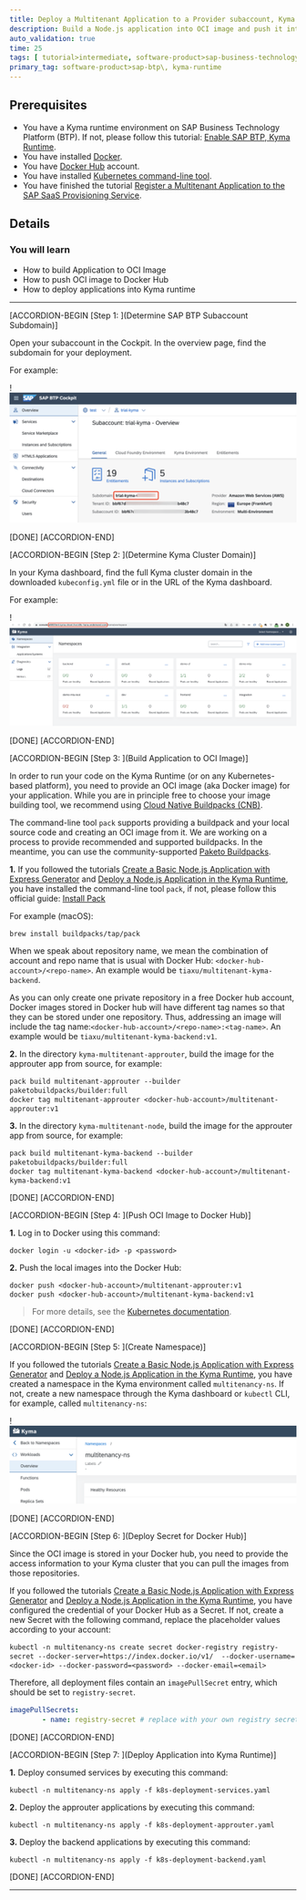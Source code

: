 ```yaml
---
title: Deploy a Multitenant Application to a Provider subaccount, Kyma Runtime
description: Build a Node.js application into OCI image and push it into Docker registry. Based on that, deploy the application into the Kyma runtime.
auto_validation: true
time: 25
tags: [ tutorial>intermediate, software-product>sap-business-technology-platform]
primary_tag: software-product>sap-btp\, kyma-runtime
---
```


## Prerequisites
- You have a Kyma runtime environment on SAP Business Technology Platform (BTP). If not, please follow this tutorial: [Enable SAP BTP, Kyma Runtime](cp-kyma-getting-started).
- You have installed [Docker](https://docs.docker.com/get-started/#download-and-install-docker).
- You have [Docker Hub](https://hub.docker.com/) account.
- You have installed [Kubernetes command-line tool](https://kubernetes.io/docs/tasks/tools/#kubectl).
- You have finished the tutorial [Register a Multitenant Application to the SAP SaaS Provisioning Service](register-multitenant-app-saas-provisioning-service).



## Details
### You will learn
- How to build Application to OCI Image
- How to push OCI image to Docker Hub
- How to deploy applications into Kyma runtime


---

[ACCORDION-BEGIN [Step 1: ](Determine SAP BTP Subaccount Subdomain)]

Open your subaccount in the Cockpit. In the overview page, find the subdomain for your deployment.

For example:

!![image-20211214133316133](image-20211214133316133.png)

[DONE]
[ACCORDION-END]

[ACCORDION-BEGIN [Step 2: ](Determine Kyma Cluster Domain)]

In your Kyma dashboard, find the full Kyma cluster domain in the downloaded `kubeconfig.yml` file or in the URL of the Kyma dashboard.

For example:

!![image-20211214133533870](image-20211214133533870.png)



[DONE]
[ACCORDION-END]


[ACCORDION-BEGIN [Step 3: ](Build Application to OCI Image)]


In order to run your code on the Kyma Runtime (or on any Kubernetes-based platform), you need to provide an OCI image (aka Docker image) for your application. While you are in principle free to choose your image building tool, we recommend using [Cloud Native Buildpacks (CNB)](https://buildpacks.io/).

The command-line tool `pack` supports providing a buildpack and your local source code and creating an OCI image from it. We are working on a process to provide recommended and supported buildpacks. In the meantime, you can use the community-supported [Paketo Buildpacks](https://paketo.io/).

**1.** If you followed the tutorials [Create a Basic Node.js Application with Express Generator](basic-nodejs-application-create) and [Deploy a Node.js Application in the Kyma Runtime](deploy-nodejs-application-kyma), you have installed the command-line tool `pack`, if not, please follow this official guide: [Install Pack](https://buildpacks.io/docs/tools/pack/)

For example (macOS):

```Shell / Bash
brew install buildpacks/tap/pack
```

When we speak about repository name, we mean the combination of account and repo name that is usual with Docker Hub: `<docker-hub-account>/<repo-name>`. An example would be `tiaxu/multitenant-kyma-backend`.

As you can only create one private repository in a free Docker hub account, Docker images stored in Docker hub will have different tag names so that they can be stored under one repository. Thus, addressing an image will include the tag name:`<docker-hub-account>/<repo-name>:<tag-name>`. An example would be `tiaxu/multitenant-kyma-backend:v1`.

**2.** In the directory `kyma-multitenant-approuter`, build the image for the approuter app from source, for example:

```Shell / Bash
pack build multitenant-approuter --builder paketobuildpacks/builder:full
docker tag multitenant-approuter <docker-hub-account>/multitenant-approuter:v1
```

**3.** In the directory `kyma-multitenant-node`, build the image for the approuter app from source, for example:

```Shell / Bash
pack build multitenant-kyma-backend --builder paketobuildpacks/builder:full
docker tag multitenant-kyma-backend <docker-hub-account>/multitenant-kyma-backend:v1
```



[DONE]
[ACCORDION-END]

[ACCORDION-BEGIN [Step 4: ](Push OCI Image to Docker Hub)]

**1.** Log in to Docker using this command:

```Shell / Bash
docker login -u <docker-id> -p <password>
```

**2.** Push the local images into the Docker Hub:

```Shell / Bash
docker push <docker-hub-account>/multitenant-approuter:v1
docker push <docker-hub-account>/multitenant-kyma-backend:v1
```

>  For more details, see the [Kubernetes documentation](https://kubernetes.io/docs/tasks/configure-pod-container/pull-image-private-registry/).




[DONE]
[ACCORDION-END]

[ACCORDION-BEGIN [Step 5: ](Create Namespace)]

If you followed the tutorials [Create a Basic Node.js Application with Express Generator](basic-nodejs-application-create) and [Deploy a Node.js Application in the Kyma Runtime](deploy-nodejs-application-kyma), you have created a namespace in the Kyma environment called `multitenancy-ns`. If not, create a new namespace through the Kyma dashboard or `kubectl` CLI, for example, called `multitenancy-ns`:

!![image-20220214150615225](image-20220214150615225.png)




[DONE]
[ACCORDION-END]

[ACCORDION-BEGIN [Step 6: ](Deploy Secret for Docker Hub)]

Since the OCI image is stored in your Docker hub, you need to provide the access information to your Kyma cluster that you can pull the images from those repositories.

If you followed the tutorials [Create a Basic Node.js Application with Express Generator](basic-nodejs-application-create) and [Deploy a Node.js Application in the Kyma Runtime](deploy-nodejs-application-kyma), you have configured the credential of your Docker Hub as a Secret. If not, create a new Secret with the following command, replace the placeholder values according to your account:

```Shell / Bash
kubectl -n multitenancy-ns create secret docker-registry registry-secret --docker-server=https://index.docker.io/v1/  --docker-username=<docker-id> --docker-password=<password> --docker-email=<email>
```


Therefore, all deployment files contain an `imagePullSecret` entry, which should be set to `registry-secret`.

```yaml
imagePullSecrets:
        - name: registry-secret # replace with your own registry secret
```




[DONE]
[ACCORDION-END]

[ACCORDION-BEGIN [Step 7: ](Deploy Application into Kyma Runtime)]

**1.** Deploy consumed services by executing this command:

```Shell / Bash
kubectl -n multitenancy-ns apply -f k8s-deployment-services.yaml
```

**2.** Deploy the approuter applications by executing this command:

```Shell / Bash
kubectl -n multitenancy-ns apply -f k8s-deployment-approuter.yaml
```

**3.** Deploy the backend applications by executing this command:

```Shell / Bash
kubectl -n multitenancy-ns apply -f k8s-deployment-backend.yaml
```





[DONE]
[ACCORDION-END]


---
